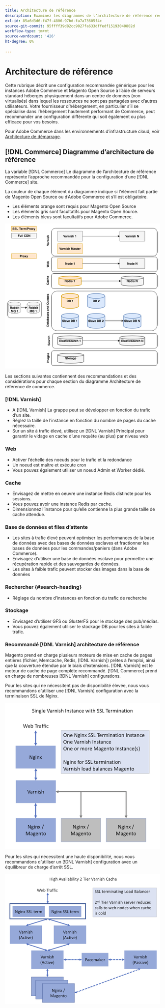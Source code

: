 ```yaml
---
title: Architecture de référence
description: Examinez les diagrammes de l’architecture de référence recommandée pour les déploiements Adobe Commerce et Magento Open Source.
exl-id: 85a6d3d6-f47f-4806-97bd-fa7a73605f4c
source-git-commit: 95ffff39d82cc9027fa633dffedf15193040802d
workflow-type: tm+mt
source-wordcount: '426'
ht-degree: 0%

---
```


# Architecture de référence

Cette rubrique décrit une configuration recommandée générique pour les instances Adobe Commerce et Magento Open Source à l’aide de serveurs standard hébergés physiquement dans un centre de données (non virtualisés) dans lequel les ressources ne sont pas partagées avec d’autres utilisateurs. Votre fournisseur d’hébergement, en particulier s’il se spécialise dans l’hébergement hautement performant de Commerce, peut recommander une configuration différente qui soit également ou plus efficace pour vos besoins.

Pour Adobe Commerce dans les environnements d’infrastructure cloud, voir [Architecture de démarrage](https://devdocs.magento.com/cloud/architecture/starter-architecture.html).

## [!DNL Commerce] Diagramme d’architecture de référence

La variable [!DNL Commerce] Le diagramme de l’architecture de référence représente l’approche recommandée pour la configuration d’une [!DNL Commerce] site.

La couleur de chaque élément du diagramme indique si l’élément fait partie de Magento Open Source ou d’Adobe Commerce et s’il est obligatoire.

* Les éléments orange sont requis pour Magento Open Source
* Les éléments gris sont facultatifs pour Magento Open Source.
* Les éléments bleus sont facultatifs pour Adobe Commerce.

![Diagramme d’architecture de référence Commerce](../assets/performance/images/ref-architecture-2.3.png)

Les sections suivantes contiennent des recommandations et des considérations pour chaque section du diagramme Architecture de référence de commerce.

### [!DNL Varnish]

* A [!DNL Varnish] La grappe peut se développer en fonction du trafic d’un site.
* Réglez la taille de l’instance en fonction du nombre de pages du cache nécessaire.
* Sur un site à trafic élevé, utilisez un [!DNL Varnish] Principal pour garantir le vidage en cache d’une requête (au plus) par niveau web

### Web

* Activer l’échelle des noeuds pour le trafic et la redondance
* Un noeud est maître et exécute cron
* Vous pouvez également utiliser un noeud Admin et Worker dédié.

### Cache

* Envisagez de mettre en oeuvre une instance Redis distincte pour les sessions.
* Vous pouvez avoir une instance Redis par cache.
* Dimensionnez l’instance pour qu’elle contienne la plus grande taille de cache attendue.

### Base de données et files d’attente

* Les sites à trafic élevé peuvent optimiser les performances de la base de données avec des bases de données esclaves et fractionner les bases de données pour les commandes/paniers (dans Adobe Commerce).
* Envisagez d’utiliser une base de données esclave pour permettre une récupération rapide et des sauvegardes de données.
* Les sites à faible trafic peuvent stocker des images dans la base de données

### Rechercher {#search-heading}

* Réglage du nombre d’instances en fonction du trafic de recherche

### Stockage

* Envisagez d’utiliser GFS ou GlusterFS pour le stockage des pub/médias.
* Vous pouvez également utiliser le stockage DB pour les sites à faible trafic.

### Recommandé [!DNL Varnish] architecture de référence

Magento prend en charge plusieurs moteurs de mise en cache de pages entières (fichier, Memcache, Redis, [!DNL Varnish]) prêtes à l’emploi, ainsi que la couverture étendue par le biais d’extensions. [!DNL Varnish] est le moteur de cache de page complète recommandé.  [!DNL Commerce] prend en charge de nombreuses [!DNL Varnish] configurations.

Pour les sites qui ne nécessitent pas de disponibilité élevée, nous vous recommandons d’utiliser une [!DNL Varnish] configuration avec la terminaison SSL de Nginx.

![Simple [!DNL Varnish] Configuration avec arrêt SSL](../assets/performance/images/single-varnish-with-ssl-termination.png)

Pour les sites qui nécessitent une haute disponibilité, nous vous recommandons d’utiliser un [!DNL Varnish] configuration avec un équilibreur de charge d’arrêt SSL.

![Haute disponibilité à deux niveaux [!DNL Varnish] configuration avec SSL mettant fin à l’équilibreur de charge](../assets/performance/images/ha-2-tier-varnish-with-ssl-term-load-balancer.png)
